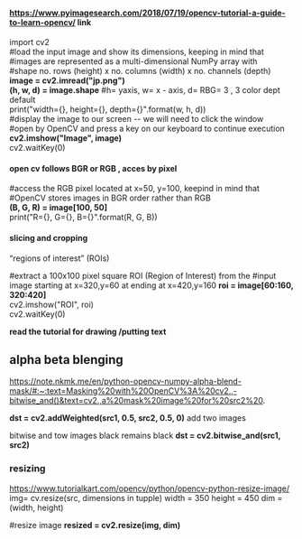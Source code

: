 #### https://www.pyimagesearch.com/2018/07/19/opencv-tutorial-a-guide-to-learn-opencv/ link

import cv2 </br>
#load the input image and show its dimensions, keeping in mind that</br>
#images are represented as a multi-dimensional NumPy array with</br>
#shape no. rows (height) x no. columns (width) x no. channels (depth)</br>
**image = cv2.imread("jp.png")** </br>
**(h, w, d) = image.shape**  #h= yaxis, w= x - axis, d= RBG= 3 , 3 color dept default </br>
print("width={}, height={}, depth={}".format(w, h, d)) </br>
#display the image to our screen -- we will need to click the window </br>
#open by OpenCV and press a key on our keyboard to continue execution </br>
**cv2.imshow("Image", image)** </br>
cv2.waitKey(0) </br>


#### open cv follows BGR or RGB , acces by pixel
#access the RGB pixel located at x=50, y=100, keepind in mind that  </br>
#OpenCV stores images in BGR order rather than RGB  </br>
**(B, G, R) = image[100, 50]** </br>
print("R={}, G={}, B={}".format(R, G, B))  </br>

#### slicing and cropping
“regions of interest” (ROIs) 

#extract a 100x100 pixel square ROI (Region of Interest) from the
#input image starting at x=320,y=60 at ending at x=420,y=160
**roi = image[60:160, 320:420]** </br>
cv2.imshow("ROI", roi) </br>
cv2.waitKey(0) </br>

**read the tutorial for drawing /putting text**

## alpha beta blenging
https://note.nkmk.me/en/python-opencv-numpy-alpha-blend-mask/#:~:text=Masking%20with%20OpenCV%3A%20cv2.,-bitwise_and()&text=cv2.,a%20mask%20image%20for%20src2%20.

**dst = cv2.addWeighted(src1, 0.5, src2, 0.5, 0)** 
add two images

bitwise and tow images black remains black
**dst = cv2.bitwise_and(src1, src2)**

### resizing
https://www.tutorialkart.com/opencv/python/opencv-python-resize-image/
img= cv.resize(src, dimensions in tupple)
width = 350
height = 450
dim = (width, height)
 
#resize image
**resized = cv2.resize(img, dim)**
